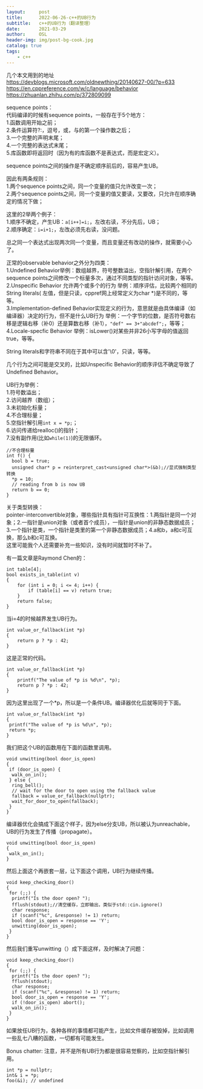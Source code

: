 ```yaml
---
layout:     post
title:      2022-06-26-c++的UB行为
subtitle:   c++的UB行为（翻译整理）
date:       2021-03-29
author:     OSL
header-img: img/post-bg-cook.jpg
catalog: true
tags:
    - c++
---
```


几个本文用到的地址    
https://devblogs.microsoft.com/oldnewthing/20140627-00/?p=633  
https://en.cppreference.com/w/c/language/behavior  
https://zhuanlan.zhihu.com/p/372809099

sequence points：  
代码编译的时候有sequence points，一般存在于5个地方：  
1.函数调用开始之前；  
2.条件运算符?:，逗号，或，与的第一个操作数之后；  
3.一个完整的声明末尾；  
4.一个完整的表达式末尾；  
5.库函数即将返回时（因为有的库函数不是表达式，而是宏定义）。  

sequence points之间的操作是不确定顺序前后的，容易产生UB。

因此有两条规则：  
1.两个sequence points之间，同一个变量的值只允许改变一次；   
2.两个sequence points之间，同一个变量的值又要读，又要改，只允许在顺序确定的情况下做；  

这里的2举两个例子：  
1.顺序不确定，产生UB：`a[i++]=i;`，左改右读，不分先后，UB；  
2.顺序确定：`i=i+1;`，左改必须先右读，没问题。

总之同一个表达式出现两次同一个变量，而且变量还有改动的操作，就需要小心了。

正常的observable behavior之外分为四类：  
1.Undefined Behavior举例：数组越界，符号整数溢出，空指针解引用，在两个sequence  points之间修改一个标量多次，通过不同类型的指针访问对象，等等。  
2.Unspecific Behavior 允许两个或多个的行为  举例：顺序评估，比较两个相同的String literals(  左值，但是只读，cppref网上经常定义为char *)是不同的，等等。   
3.Implementation-defined Behavior实现定义的行为，意思就是由具体编译（如编译器）决定的行为，但不是什么UB行为 举例：一个字节的位数，是否符号数右移是逻辑右移（补0）还是算数右移（补1），`"def" == 3+"abcdef";`，等等；  
4.Locale-specfic Behavior 举例：isLower()对某些并非26小写字母的值返回true，等等。  

String literals和字符串不同在于其中可以含'\0'，只读，等等。  

几个行为之间可能是交叉的，比如Unspecific Behavior的顺序评估不确定导致了Undefined Behavior。  

UB行为举例：    
1.符号数溢出；    
2.访问越界（数组）；  
3.未初始化标量；   
4.不合理标量；  
5.空指针解引用`int x = *p;`；  
6.访问传递给realloc()的指针；  
7.没有副作用(比如`while(1)`)的无限循环。  
  
```  
//不合理标量
int f() {  
  bool b = true;  
  unsigned char* p = reinterpret_cast<unsigned char*>(&b);//显式强制类型转换  
  *p = 10;  
  // reading from b is now UB  
  return b == 0;  
}
```

关于类型转换：  
pointer-interconvertible对象，哪些指针具有指针可互换性：1.两指针是同一个对象；2.一指针是union对象（或者首个成员），一指针是union的非静态数据成员；3.一个指针是类，一个指针是类里的第一个非静态数据成员；4.a和b，a和c可互换，那么b和c可互换。  
这里可能我个人还需要补充一些知识，没有时间就暂时不补了。  

有一篇文章是Raymond Chen的：  

```
int table[4];  
bool exists_in_table(int v)  
{  
    for (int i = 0; i <= 4; i++) {  
        if (table[i] == v) return true;  
    }  
    return false;  
}  
```

当i=4的时候越界发生UB行为。  
  
```  
int value_or_fallback(int *p)  
{  
    return p ? *p : 42;  
}  
```

这是正常的代码。  

```
int value_or_fallback(int *p)  
{  
    printf("The value of *p is %d\n", *p);  
    return p ? *p : 42;  
}  
```

因为这里出现了一个*p，所以是一个条件UB。编译器优化后就等同于下面。  

```
int value_or_fallback(int *p)
{
 printf("The value of *p is %d\n", *p);
 return *p;
}
```
我们把这个UB的函数用在下面的函数里调用。  

```
void unwitting(bool door_is_open)
{
 if (door_is_open) {
  walk_on_in();
 } else {
  ring_bell();
  // wait for the door to open using the fallback value
  fallback = value_or_fallback(nullptr);
  wait_for_door_to_open(fallback);
 }
}
```

编译器优化会搞成下面这个样子，因为else分支UB，所以被认为unreachable，UB的行为发生了传播（propagate）。   

```
void unwitting(bool door_is_open)
{
 walk_on_in();
}
```

然后上面这个再嵌套一层，让下面这个调用，UB行为继续传播。   

```
void keep_checking_door()
{
 for (;;) {
  printf("Is the door open? ");
  fflush(stdout);//清空缓存，立即输出，类似于std::cin.ignore()
  char response;
  if (scanf("%c", &response) != 1) return;
  bool door_is_open = response == 'Y';
  unwitting(door_is_open);
 }
}
```

然后我们重写unwitting（）成下面这样，及时解决了问题：  

```
void keep_checking_door()
{
 for (;;) {
  printf("Is the door open? ");
  fflush(stdout);
  char response;
  if (scanf("%c", &response) != 1) return;
  bool door_is_open = response == 'Y';
  if (!door_is_open) abort();
  walk_on_in();
 }
}
```

如果放任UB行为，各种各样的事情都可能产生，比如文件缓存被毁掉，比如调用一些乱七八糟的函数，一切都有可能发生。 

Bonus chatter: 注意，并不是所有UB行为都是很容易觉察的，比如空指针解引用。  

```
int *p = nullptr;
int& i = *p;
foo(&i); // undefined
```
